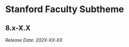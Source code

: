 # Stanford Faculty Subtheme

8.x-X.X
--------------------------------------------------------------------------------
_Release Date: 202X-XX-XX_
